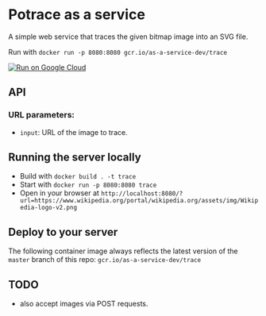 # Potrace as a service

A simple web service that traces the given bitmap image into an SVG file. 

Run with `docker run -p 8080:8080 gcr.io/as-a-service-dev/trace`

[![Run on Google Cloud](https://storage.googleapis.com/cloudrun/button.png)](https://console.cloud.google.com/cloudshell/editor?shellonly=true&cloudshell_image=gcr.io/cloudrun/button&cloudshell_git_repo=https://github.com/as-a-service/trace.git)

## API

### URL parameters:

* `input`: URL of the image to trace.

## Running the server locally

* Build with `docker build . -t trace`
* Start with `docker run -p 8080:8080 trace`
* Open in your browser at `http://localhost:8080/?url=https://www.wikipedia.org/portal/wikipedia.org/assets/img/Wikipedia-logo-v2.png`

## Deploy to your server

The following container image always reflects the latest version of the `master` branch of this repo: `gcr.io/as-a-service-dev/trace`

## TODO

* also accept images via POST requests.
